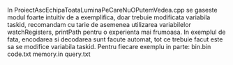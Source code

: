 In ProiectAscEchipaToataLuminaPeCareNuOPutemVedea.cpp se gaseste modul foarte intuitiv de a exemplifica, doar trebuie modificata variabila taskid, recomandam cu tarie de asemenea utilizarea variabilelor watchRegisters, printPath pentru o experienta mai frumoasa.
In exemplul de fata, encodarea si decodarea sunt facute automat, tot ce trebuie facut este sa se modifice variabila taskid.
Pentru fiecare exemplu in parte:
bin.bin
code.txt
memory.in
query.txt
